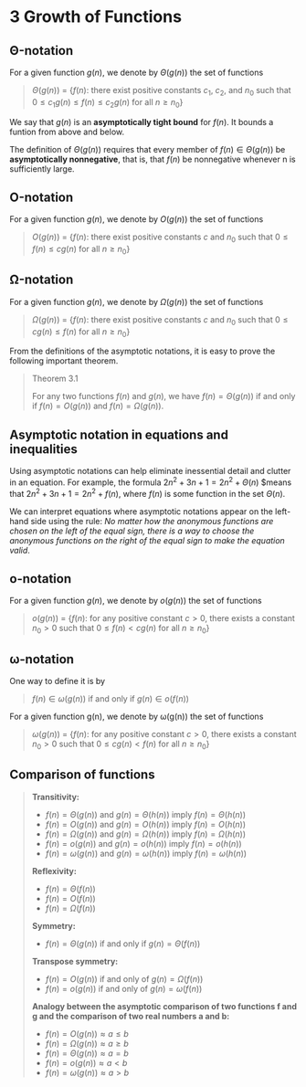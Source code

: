# 3 Growth of Functions

## Θ-notation

For a given function $g(n)$, we denote by $Θ(g(n))$ the set of functions

> $Θ(g(n))$ = \{$f(n)$: there exist positive constants $c_1$, $c_2$, and $n_0$ such that $0 \leq c_1g(n) \leq f(n) \leq c_2g(n)$ for all $n \geq n_0$\}

We say that $g(n)$ is an **asymptotically tight bound** for $f(n)$. It bounds a funtion from above and below.

The definition of $Θ(g(n))$ requires that every member of $f(n) ∈ Θ(g(n))$ be **asymptotically nonnegative**, that is, that $f(n)$ be nonnegative whenever n is sufficiently large.

## Ο-notation

For a given function $g(n)$, we denote by $Ο(g(n))$ the set of functions

> $Ο(g(n))$ = \{$f(n)$: there exist positive constants $c$ and $n_0$ such that $0 \leq f(n) \leq cg(n)$ for all $n \geq n_0$\}

## Ω-notation

For a given function $g(n)$, we denote by $Ω(g(n))$ the set of functions

> $Ω(g(n))$ = \{$f(n)$: there exist positive constants $c$ and $n_0$ such that $0 \leq cg(n) \leq f(n)$ for all $n \geq n_0$\}

From the definitions of the asymptotic notations, it is easy to prove the following important theorem.

> Theorem 3.1
>
> For any two functions $f(n)$ and $g(n)$, we have $f(n) = Θ(g(n))$ if and only if $f(n) = Ο(g(n))$ and $f(n) = Ω(g(n))$.

## Asymptotic notation in equations and inequalities

Using asymptotic notations can help eliminate inessential detail and clutter in an equation. For example, the formula $2n^2 + 3n + 1 = 2n^2 + Θ(n)$ $means that $2n^2 + 3n + 1 = 2n^2 + f(n)$, where $f(n)$ is some function in the set $Θ(n)$.

We can interpret equations where asymptotic notations appear on the left-hand side using the rule: *No matter how the anonymous functions are chosen on the left of the equal sign, there is a way to choose the anonymous functions on the right of the equal sign to make the equation valid*.

## ο-notation

For a given function $g(n)$, we denote by $ο(g(n))$ the set of functions

> $ο(g(n))$ = \{$f(n)$: for any positive constant $c > 0$, there exists a constant $n_0 > 0$ such that $0 \leq f(n) < cg(n)$ for all $n \geq n_0$\}

## ω-notation

One way to define it is by

> $f(n) ∈ ω(g(n))$ if and only if $g(n) ∈ ο(f(n))$

For a given function g(n), we denote by ω(g(n)) the set of functions

> $ω(g(n))$ = \{$f(n)$: for any positive constant $c > 0$, there exists a constant $n_0 > 0$ such that $0 \leq cg(n) < f(n)$ for all $n \geq n_0$\}

## Comparison of functions

> **Transitivity:**
>
> * $f(n) = Θ(g(n))$ and $g(n) = Θ(h(n))$ imply $f(n) = Θ(h(n))$
> * $f(n) = Ο(g(n))$ and $g(n) = Ο(h(n))$ imply $f(n) = Ο(h(n))$
> * $f(n) = Ω(g(n))$ and $g(n) = Ω(h(n))$ imply $f(n) = Ω(h(n))$
> * $f(n) = ο(g(n))$ and $g(n) = ο(h(n))$ imply $f(n) = ο(h(n))$
> * $f(n) = ω(g(n))$ and $g(n) = ω(h(n))$ imply $f(n) = ω(h(n))$
>
> **Reflexivity:**
>
> * $f(n) = Θ(f(n))$
> * $f(n) = Ο(f(n))$
> * $f(n) = Ω(f(n))$
>
> **Symmetry:**
>
> * $f(n) = Θ(g(n))$ if and only if $g(n) = Θ(f(n))$
>
> **Transpose symmetry:**
>
> * $f(n) = Ο(g(n))$ if and only of $g(n) = Ω(f(n))$
> * $f(n) = ο(g(n))$ if and only of $g(n) = ω(f(n))$
>
> **Analogy between the asymptotic comparison of two functions f and g and the comparison of two real numbers a and b:**
>
> * $f(n) = Ο(g(n)) ≈ a \leq b$
> * $f(n) = Ω(g(n)) ≈ a \geq b$
> * $f(n) = Θ(g(n)) ≈ a = b$
> * $f(n) = ο(g(n)) ≈ a < b$
> * $f(n) = ω(g(n)) ≈ a > b$
